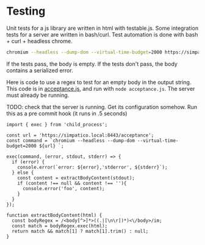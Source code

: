 # Testing

Unit tests for a js library are written in html with testable.js.
Some integration tests for a server are written in bash/curl.
Test automation is done with bash + curl + headless chrome.

```bash
chromium --headless --dump-dom --virtual-time-budget=2000 https://simpatico.local:8443/acceptance
```

If the tests pass, the body is empty.
If the tests don't pass, the body contains a serialized error.

Here is code to use a regex to test for an empty body in the output string.
This code is in [acceptance.js](acceptance.js), and run with `node acceptance.js`. The server must already be running.

TODO: check that the server is running.
Get its configuration somehow.
Run this as a pre commit hook (it runs in .5 seconds)


```node
import { exec } from 'child_process';

const url = 'https://simpatico.local:8443/acceptance';
const command = `chromium --headless --dump-dom --virtual-time-budget=2000 ${url} `;

exec(command, (error, stdout, stderr) => {
  if (error) {
    console.error(`error: ${error},'stderror', ${stderr}`);
  } else {
    const content = extractBodyContent(stdout);
    if (content !== null && content !== ''){
      console.error('foo', content);
    }
  }
});

function extractBodyContent(html) {
  const bodyRegex = /<body[^>]*>((.|[\n\r])*)<\/body>/im;
  const match = bodyRegex.exec(html);
  return match && match[1] ? match[1].trim() : null;
}

  ```
